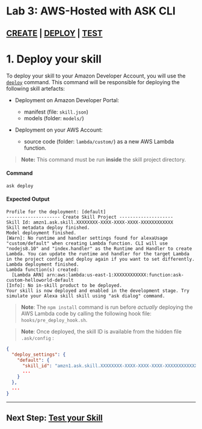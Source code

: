 # Lab 3: AWS-Hosted with ASK CLI

## [CREATE](./01-create.md) | **[DEPLOY](./02-deploy.md)** | [TEST](./03-test-simulate.md)

# 1. Deploy your skill

To deploy your skill to your Amazon Developer Account, you will use the [`deploy`](https://developer.amazon.com/docs/smapi/ask-cli-command-reference.html#deploy-command) command. This command will be responsible for deploying the following skill artefacts:

* Deployment on Amazon Developer Portal: 
  * manifest (file: `skill.json`)
  * models (folder: `models/`)

* Deployment on your AWS Account:
  * source code (folder: `lambda/custom/`) as a new AWS Lambda function. 

> **Note:** This command must be run **inside** the skill project directory.

#### Command

```
ask deploy
```

#### Expected Output

```
Profile for the deployment: [default]
-------------------- Create Skill Project --------------------
Skill Id: amzn1.ask.skill.XXXXXXXX-XXXX-XXXX-XXXX-XXXXXXXXXXXX
Skill metadata deploy finished.
Model deployment finished.
[Warn]: No runtime and handler settings found for alexaUsage "custom/default" when creating Lambda function. CLI will use "nodejs8.10" and "index.handler" as the Runtime and Handler to create Lambda. You can update the runtime and handler for the target Lambda in the project config and deploy again if you want to set differently.
Lambda deployment finished.
Lambda function(s) created:
  [Lambda ARN] arn:aws:lambda:us-east-1:XXXXXXXXXXXX:function:ask-custom-helloworld-default
[Info]: No in-skill product to be deployed.
Your skill is now deployed and enabled in the development stage. Try simulate your Alexa skill skill using "ask dialog" command.
```

> **Note**: The `npm install` command is run before *actually* deploying the AWS Lambda code by calling the following hook file: `hooks/pre_deploy_hook.sh`.

> **Note**: Once deployed, the skill ID is available from the hidden file `.ask/config` :

```json
{
  "deploy_settings": {
    "default": {
      "skill_id": "amzn1.ask.skill.XXXXXXXX-XXXX-XXXX-XXXX-XXXXXXXXXXXX",
      ...
    }
  },
  ...
} 
```

---

## Next Step: [Test your Skill](./03-test-simulate.md)
